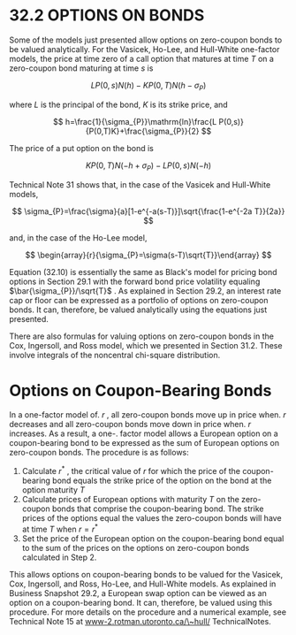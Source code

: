 # 32.2 OPTIONS ON BONDS  

Some of the models just presented allow options on zero-coupon bonds to be valued analytically. For the Vasicek, Ho-Lee, and Hull-White one-factor models, the price at time zero of a call option that matures at time $T$ on a zero-coupon bond maturing at time $s$ is  

$$
L P(0,s)N(h)-K P(0,T)N(h-\sigma_{P})
$$  

where $L$ is the principal of the bond, $K$ is its strike price, and  

$$
h=\frac{1}{\sigma_{P}}\mathrm{ln}\frac{L P(0,s)}{P(0,T)K}+\frac{\sigma_{P}}{2}
$$  

The price of a put option on the bond is  

$$
K P(0,T)N(-h+\sigma_{P})-L P(0,s)N(-h)
$$  

Technical Note 31 shows that, in the case of the Vasicek and Hull-White models,  

$$
\sigma_{P}=\frac{\sigma}{a}[1-e^{-a(s-T)}]\sqrt{\frac{1-e^{-2a T}}{2a}}
$$  

and, in the case of the Ho-Lee model,  

$$
\begin{array}{r}{\sigma_{P}=\sigma(s-T)\sqrt{T}}\end{array}
$$  

Equation (32.10) is essentially the same as Black's model for pricing bond options in Section 29.1 with the forward bond price volatility equaling $\bar{\sigma_{P}}/\sqrt{T}$ . As explained in Section 29.2, an interest rate cap or floor can be expressed as a portfolio of options on zero-coupon bonds. It can, therefore, be valued analytically using the equations just presented.  

There are also formulas for valuing options on zero-coupon bonds in the Cox, Ingersoll, and Ross model, which we presented in Section 31.2. These involve integrals of the noncentral chi-square distribution.  

# Options on Coupon-Bearing Bonds  

In a one-factor model of. $r$ , all zero-coupon bonds move up in price when. $r$ decreases and all zero-coupon bonds move down in price when. $r$ increases. As a result, a one-. factor model allows a European option on a coupon-bearing bond to be expressed as the sum of European options on zero-coupon bonds. The procedure is as follows:  

1. Calculate $r^{*}$ , the critical value of $r$ for which the price of the coupon-bearing bond equals the strike price of the option on the bond at the option maturity $T$   
2. Calculate prices of European options with maturity $T$ on the zero-coupon bonds that comprise the coupon-bearing bond. The strike prices of the options equal the values the zero-coupon bonds will have at time $T$ when $r=r^{*}$   
3. Set the price of the European option on the coupon-bearing bond equal to the sum of the prices on the options on zero-coupon bonds calculated in Step 2.  

This allows options on coupon-bearing bonds to be valued for the Vasicek, Cox, Ingersoll, and Ross, Ho-Lee, and Hull-White models. As explained in Business Snapshot 29.2, a European swap option can be viewed as an option on a coupon-bearing bond. It can, therefore, be valued using this procedure. For more details on the procedure and a numerical example, see Technical Note 15 at www-2.rotman.utoronto.ca/\~hull/ TechnicalNotes.  
